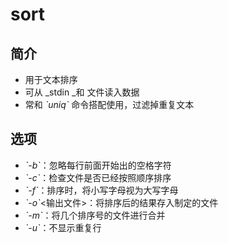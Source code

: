 # sort
## 简介

* 用于文本排序
* 可从 _stdin _和 文件读入数据
* 常和 _\`uniq\`_ 命令搭配使用，过滤掉重复文本

## 选项

* _\`-b\`_：忽略每行前面开始出的空格字符
* _\`-c\`_：检查文件是否已经按照顺序排序
* _\`-f\`_：排序时，将小写字母视为大写字母
* _\`-o\`_&lt;输出文件&gt;：将排序后的结果存入制定的文件
* _\`-m\`_：将几个排序号的文件进行合并
* _\`-u\`_：不显示重复行